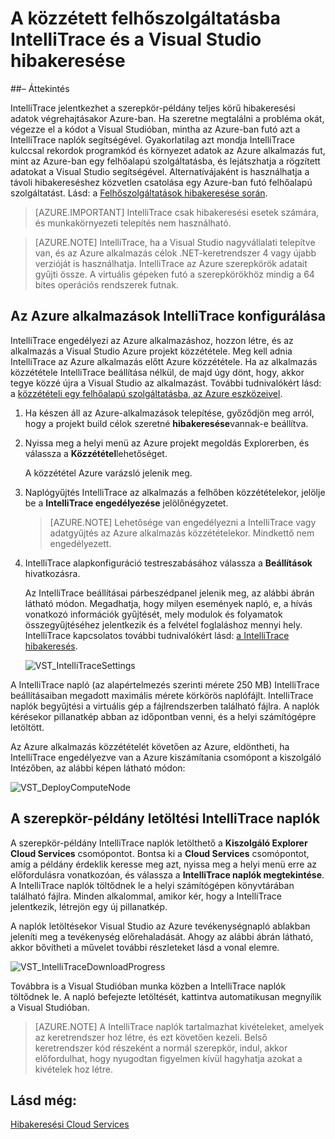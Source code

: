 <properties 
   pageTitle="Egy közzétett felhőszolgáltatásba IntelliTrace és a Visual Studio hibakeresési |} Microsoft Azure"
   description="A közzétett felhőszolgáltatásba IntelliTrace és a Visual Studio hibakeresése"
   services="visual-studio-online"
   documentationCenter="n/a"
   authors="TomArcher"
   manager="douge"
   editor="" />
<tags 
   ms.service="visual-studio-online"
   ms.devlang="multiple"
   ms.topic="article"
   ms.tgt_pltfrm="multiple"
   ms.workload="na"
   ms.date="08/15/2016"
   ms.author="tarcher" />

# <a name="debugging-a-published-cloud-service-with-intellitrace-and-visual-studio"></a>A közzétett felhőszolgáltatásba IntelliTrace és a Visual Studio hibakeresése

##<a name="overview"></a>– Áttekintés

IntelliTrace jelentkezhet a szerepkör-példány teljes körű hibakeresési adatok végrehajtásakor Azure-ban. Ha szeretne megtalálni a probléma okát, végezze el a kódot a Visual Studióban, mintha az Azure-ban futó azt a IntelliTrace naplók segítségével. Gyakorlatilag azt mondja IntelliTrace kulccsal rekordok programkód és környezet adatok az Azure alkalmazás fut, mint az Azure-ban egy felhőalapú szolgáltatásba, és lejátszhatja a rögzített adatokat a Visual Studio segítségével. Alternatívájaként is használhatja a távoli hibakereséshez közvetlen csatolása egy Azure-ban futó felhőalapú szolgáltatást. Lásd: a [Felhőszolgáltatások hibakeresése során](http://go.microsoft.com/fwlink/p/?LinkId=623041).

>[AZURE.IMPORTANT] IntelliTrace csak hibakeresési esetek számára, és munkakörnyezeti telepítés nem használható.

>[AZURE.NOTE] IntelliTrace, ha a Visual Studio nagyvállalati telepítve van, és az Azure alkalmazás célok .NET-keretrendszer 4 vagy újabb verzióját is használhatja. IntelliTrace az Azure szerepkörök adatait gyűjti össze. A virtuális gépeken futó a szerepkörökhöz mindig a 64 bites operációs rendszerek futnak.

## <a name="to-configure-an-azure-application-for-intellitrace"></a>Az Azure alkalmazások IntelliTrace konfigurálása

IntelliTrace engedélyezi az Azure alkalmazáshoz, hozzon létre, és az alkalmazás a Visual Studio Azure projekt közzététele. Meg kell adnia IntelliTrace az Azure alkalmazás előtt Azure közzététele. Ha az alkalmazás közzététele IntelliTrace beállítása nélkül, de majd úgy dönt, hogy, akkor tegye közzé újra a Visual Studio az alkalmazást. További tudnivalókért lásd: a [közzétételi egy felhőalapú szolgáltatásba, az Azure eszközeivel](http://go.microsoft.com/fwlink/p/?LinkId=623012).

1. Ha készen áll az Azure-alkalmazások telepítése, győződjön meg arról, hogy a projekt build célok szeretné **hibakeresése**vannak-e beállítva.

1. Nyissa meg a helyi menü az Azure projekt megoldás Explorerben, és válassza a **Közzététel**lehetőséget.
 
    A közzététel Azure varázsló jelenik meg.

1. Naplógyűjtés IntelliTrace az alkalmazás a felhőben közzétételekor, jelölje be a **IntelliTrace engedélyezése** jelölőnégyzetet.

    >[AZURE.NOTE] Lehetősége van engedélyezni a IntelliTrace vagy adatgyűjtés az Azure alkalmazás közzétételekor. Mindkettő nem engedélyezett.

1. IntelliTrace alapkonfiguráció testreszabásához válassza a **Beállítások** hivatkozásra.

    Az IntelliTrace beállításai párbeszédpanel jelenik meg, az alábbi ábrán látható módon. Megadhatja, hogy milyen események napló, e, a hívás vonatkozó információk gyűjtését, mely modulok és folyamatok összegyűjtéséhez jelentkezik és a felvétel foglaláshoz mennyi hely. IntelliTrace kapcsolatos további tudnivalókért lásd: [a IntelliTrace hibakeresés](http://go.microsoft.com/fwlink/?LinkId=214468).

    ![VST_IntelliTraceSettings](./media/vs-azure-tools-intellitrace-debug-published-cloud-services/IC519063.png)

A IntelliTrace napló (az alapértelmezés szerinti mérete 250 MB) IntelliTrace beállításaiban megadott maximális mérete körkörös naplófájlt. IntelliTrace naplók begyűjtési a virtuális gép a fájlrendszerben található fájlra. A naplók kérésekor pillanatkép abban az időpontban venni, és a helyi számítógépre letöltött.

Az Azure alkalmazás közzétételét követően az Azure, eldöntheti, ha IntelliTrace engedélyezve van a Azure kiszámítania csomópont a kiszolgáló Intézőben, az alábbi képen látható módon:

![VST_DeployComputeNode](./media/vs-azure-tools-intellitrace-debug-published-cloud-services/IC744134.png)

## <a name="downloading-intellitrace-logs-for-a-role-instance"></a>A szerepkör-példány letöltési IntelliTrace naplók

A szerepkör-példány IntelliTrace naplók letölthető a **Kiszolgáló Explorer** **Cloud Services** csomópontot. Bontsa ki a **Cloud Services** csomópontot, amíg a példány érdeklik keresse meg azt, nyissa meg a helyi menü erre az előfordulásra vonatkozóan, és válassza a **IntelliTrace naplók megtekintése**. A IntelliTrace naplók töltődnek le a helyi számítógépen könyvtárában található fájlra. Minden alkalommal, amikor kér, hogy a IntelliTrace jelentkezik, létrejön egy új pillanatkép.

A naplók letöltésekor Visual Studio az Azure tevékenységnapló ablakban jeleníti meg a tevékenység előrehaladását. Ahogy az alábbi ábrán látható, akkor bővítheti a művelet további részleteket lásd a vonal elemre.

![VST_IntelliTraceDownloadProgress](./media/vs-azure-tools-intellitrace-debug-published-cloud-services/IC745551.png)

Továbbra is a Visual Studióban munka közben a IntelliTrace naplók töltődnek le. A napló befejezte letöltését, kattintva automatikusan megnyílik a Visual Studióban.

>[AZURE.NOTE] A IntelliTrace naplók tartalmazhat kivételeket, amelyek az keretrendszer hoz létre, és ezt követően kezeli. Belső keretrendszer kód részeként a normál szerepkör, indul, akkor előfordulhat, hogy nyugodtan figyelmen kívül hagyhatja azokat a kivételek hoz létre.

## <a name="see-also"></a>Lásd még:

[Hibakeresési Cloud Services](https://msdn.microsoft.com/library/ee405479.aspx)

